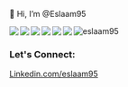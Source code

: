 👋 Hi, I’m @Eslaam95

<img   align='left' src='https://img.shields.io/badge/html5-%23E34F26.svg?style=for-the-badge&logo=html5&logoColor=white'/>
<img align='left' src='https://img.shields.io/badge/css3-%231572B6.svg?style=for-the-badge&logo=css3&logoColor=white'/>
<img  align='left' src='https://img.shields.io/badge/javascript-%23323330.svg?style=for-the-badge&logo=javascript&logoColor=%23F7DF1E'/>
<img  align='left' src='https://img.shields.io/badge/react-%2320232a.svg?style=for-the-badge&logo=react&logoColor=%2361DAFB'/>
<img  align='left' src='https://img.shields.io/badge/redux-%23593d88.svg?style=for-the-badge&logo=redux&logoColor=white'/>
<img  align='left' src='https://img.shields.io/badge/MUI-%230081CB.svg?style=for-the-badge&logo=mui&logoColor=white'/>





<p><img align="center" src="https://github-readme-stats.vercel.app/api/top-langs?username=eslaam95&show_icons=true&locale=en&layout=compact" alt="eslaam95" /></p>

<h3 align="left">Let's Connect:</h3>
<p align="left">
<a href="https://linkedin.com/in/eslaam95" target="blank">Linkedin.com/eslaam95</a>
</p>
<!--


 <img width='50%'  src='https://github-readme-stats.vercel.app/api/top-langs/?username=Eslaam95&layout=compact'/>-->









<!---
Eslaam95/Eslaam95 is a ✨ special ✨ repository because its `README.md` (this file) appears on your GitHub profile.
You can click the Preview link to take a look at your changes.
--->
